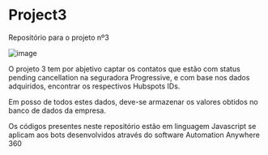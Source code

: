 # Project3
Repositório para o projeto nº3

![image](https://user-images.githubusercontent.com/108752809/178185598-dcce22d3-17bc-435d-a651-80d8798abb7c.png)

O projeto 3 tem por abjetivo captar os contatos que estão com status pending cancellation na seguradora Progressive, e com base nos dados adquiridos, encontrar os respectivos Hubspots IDs.

Em posso de todos estes dados, deve-se armazenar os valores obtidos no banco de dados da empresa.

Os códigos presentes neste repositório estão em linguagem Javascript se aplicam aos bots desenvolvidos através do software Automation Anywhere 360
